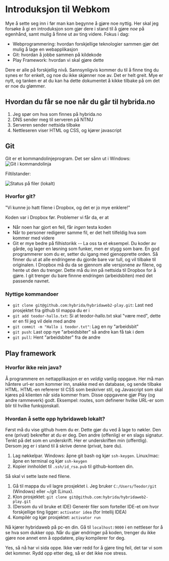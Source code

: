 <script type="text/javascript" src="http://livejs.com/live.js"></script>

# Introduksjon til Webkom

Mye å sette seg inn i før man kan begynne å gjøre noe nyttig. Her skal jeg forsøke å gi en introduksjon som gjør dere i stand til å gjøre *noe* på egenhånd, samt mulig å finne ut av ting videre. Fokus i dag:

- Webprogrammering: hvordan forskjellige teknologier sammen gjør det mulig å lage en webapplikasjon
- Git: hvordan å jobbe sammen på kildekode
- Play Framework: hvordan vi skal gjøre dette

Dere er alle på forskjellig nivå. Sannsynligvis kommer du til å finne ting du synes er for enkelt, og noe du ikke skjønner noe av. Det er helt greit. Mye er nytt, og tanken er at du kan ha dette dokumentet å kikke tilbake på om det er noe du glømmer.

## Hvordan du får se noe når du går til hybrida.no

1. Jeg spør om hva som finnes på hybrida.no
2. DNS sender meg til serveren på NTNU
3. Serveren sender nettsida tilbake
4. Nettleseren viser HTML og CSS, og kjører javascript

## Git

Git er et kommandolinjeprogram. Det ser sånn ut i Windows:
![Git i kommandolinja](http://msysgit.github.io/img/gw1.png "Kommandolinja")

Filtilstander:

![Status på filer (lokalt)](http://git-scm.com/figures/18333fig0201-tn.png)

### Hvorfor git?

"Vi kunne jo hatt filene i Dropbox, og det er jo mye enklere!"

Koden var i Dropbox før. Problemer vi får da, er at

- Når noen har gjort en feil, får *ingen* testa koden
- Når to personer redigerer samme fil, er det helt tilfeldig hva som kommer med videre
- Git er mye bedre på filhistorikk -- La oss ta et eksempel. Du koder av gårde, og lager en løsning som funker, men er stygg som bare. En god programmerer som du er, setter du igang med gjenopprette orden. Så finner du ut at alle endringene du gjorde bare var tull, og vil tilbake til originalen. I Dropbox må du da se gjennom alle versjonene av filene, og hente ut den du trenger. Dette må du inn på nettsida til Dropbox for å gjøre. I git trenger du bare finnne endringen (arbeidsbiten) med det passende navnet.

### Nyttige kommandoer

- `git clone git@github.com:hybrida/hybridaweb2-play.git`: Last ned prosjektet fra github til mappa du er i
- `git add teodor-hallo.txt`: Si at teodor-hallo.txt skal "være med", dette er en fil jeg vil dele med andre
- `git commit -m "Hallo i teodor.txt"`: Lag en ny "arbeidsbit"
- `git push`: Last opp nye "arbeidsbiter" så andre kan få tak i dem
- `git pull`: Hent "arbeidsbiter" fra de andre

## Play framework

### Hvorfor ikke rein java?

Å programmere en nettapplikasjon er en *veldig* vanlig oppgave. Her må man håntere url-er som kommer inn, snakke med en database, og sende tilbake HTML. HTML-en refererer til CSS som beskriver stil, og Javascript som skal kjøres på klienten når sida kommer fram. Disse oppgavene gjør Play (og andre rammeverk) godt. Eksempel: routes, som definerer hvilke URL-er som blir til hvilke funksjonskall.

### Hvordan å sette opp hybridaweb lokalt?

Først må du vise github hvem du er. Dette gjør du ved å lage to nøkler. Den ene (privat) bekrefter at du er deg. Den andre (offenlig) er en slags signatur. Tenkt på det som en underskrift. Her er underskriften min (offentlig). Dersom jeg er i stand til å skrive denne (privat, bare du).

1. Lag nøkkelpar. Windows: åpne git bash og kjør `ssh-keygen`. Linux/mac: åpne en terminal og kjør `ssh-keygen`
2. Kopier innholdet til `.ssh/id_rsa.pub` til github-kontoen din.

Så skal vi sette laste ned filene.

1. Gå til mappa du vil lagre prosjektet i. Jeg bruker `C:/Users/Teodor/git` (Windows) eller ~/git (Linux).
2. Klon prosjektet: `git clone git@github.com:hybrida/hybridaweb2-play.git`
3. (Dersom du vil bruke et IDE) Generér filer som forteller IDE-et om hvor forskjellige ting ligger: `activator idea` (for Intellij IDEA)
4. Kompilér og kjør prosjektet: `activator run`

Nå kjører hybridaweb på pc-en din. Gå til `localhost:9000` i en nettleser for å se hva som dukker opp. Når du gjør endringer på koden, trenger du ikke gjøre noe annet enn å oppdatere, play kompilerer for deg.

Yes, så nå har vi sida oppe. Ikke vær redd for å gjøre ting feil, det tar vi som det kommer. Rydd opp etter deg, så er det ikke noe stress.
